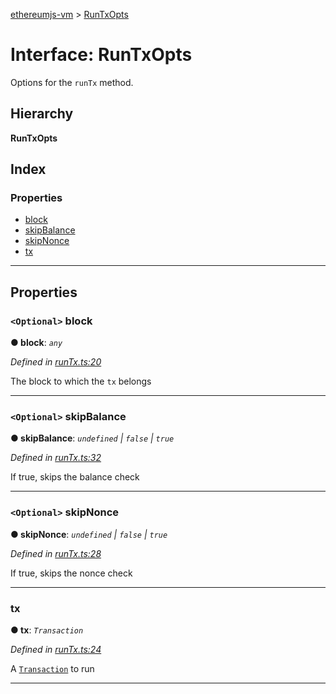 [ethereumjs-vm](../README.md) > [RunTxOpts](../interfaces/runtxopts.md)

# Interface: RunTxOpts

Options for the `runTx` method.

## Hierarchy

**RunTxOpts**

## Index

### Properties

* [block](runtxopts.md#block)
* [skipBalance](runtxopts.md#skipbalance)
* [skipNonce](runtxopts.md#skipnonce)
* [tx](runtxopts.md#tx)

---

## Properties

<a id="block"></a>

### `<Optional>` block

**● block**: *`any`*

*Defined in [runTx.ts:20](https://github.com/ethereumjs/ethereumjs-vm/blob/439570a/lib/runTx.ts#L20)*

The block to which the `tx` belongs

___
<a id="skipbalance"></a>

### `<Optional>` skipBalance

**● skipBalance**: *`undefined` \| `false` \| `true`*

*Defined in [runTx.ts:32](https://github.com/ethereumjs/ethereumjs-vm/blob/439570a/lib/runTx.ts#L32)*

If true, skips the balance check

___
<a id="skipnonce"></a>

### `<Optional>` skipNonce

**● skipNonce**: *`undefined` \| `false` \| `true`*

*Defined in [runTx.ts:28](https://github.com/ethereumjs/ethereumjs-vm/blob/439570a/lib/runTx.ts#L28)*

If true, skips the nonce check

___
<a id="tx"></a>

###  tx

**● tx**: *`Transaction`*

*Defined in [runTx.ts:24](https://github.com/ethereumjs/ethereumjs-vm/blob/439570a/lib/runTx.ts#L24)*

A [`Transaction`](https://github.com/ethereum/ethereumjs-tx) to run

___


